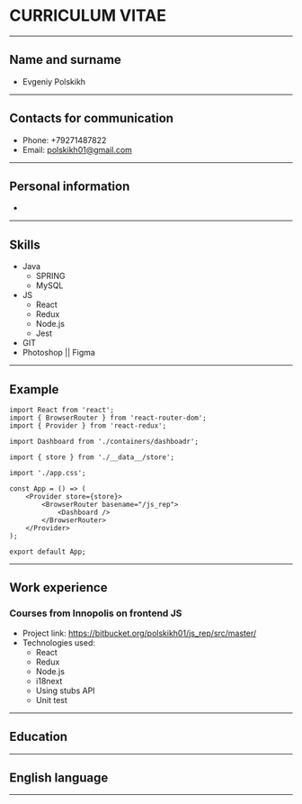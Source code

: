 # CURRICULUM VITAE

***

## Name and surname

* Evgeniy Polskikh

***

## Сontacts for communication

* Phone: +79271487822
* Email: polskikh01@gmail.com

***

## Personal information

*

***

## Skills

* Java
  * SPRING
  * MySQL
* JS
  * React
  * Redux
  * Node.js
  * Jest
* GIT
* Photoshop || Figma

***

## Example

```tsx
import React from 'react';
import { BrowserRouter } from 'react-router-dom';
import { Provider } from 'react-redux';

import Dashboard from './containers/dashboadr';

import { store } from './__data__/store';

import './app.css';

const App = () => (
    <Provider store={store}>
        <BrowserRouter basename="/js_rep">
            <Dashboard />
        </BrowserRouter>
    </Provider>
);

export default App;
```

***

## Work experience

### Courses from Innopolis on frontend JS

* Project link: <https://bitbucket.org/polskikh01/js_rep/src/master/>
* Technologies used:
  * React
  * Redux
  * Node.js
  * i18next
  * Using stubs API
  * Unit test

***

## Education

***

## English language

***
